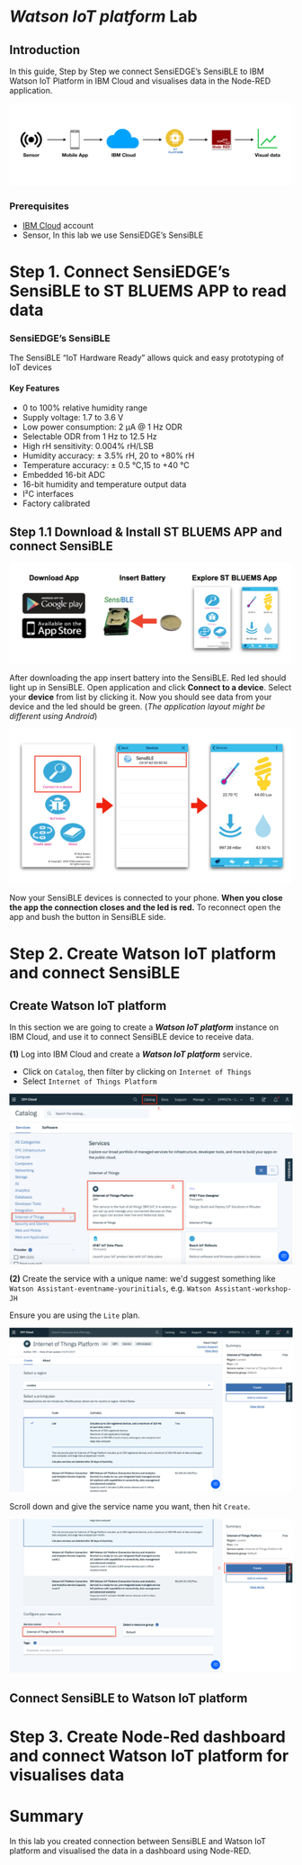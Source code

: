 # _**Watson IoT platform**_ Lab

## Introduction
In this guide, Step by Step we connect SensiEDGE’s SensiBLE to IBM Watson IoT Platform in IBM Cloud and visualises data in the Node-RED application.

![](./images/Workflow.png)

### Prerequisites
- [IBM Cloud](https://cloud.ibm.com) account
- Sensor, In this lab we use SensiEDGE’s SensiBLE

# Step 1. Connect SensiEDGE’s SensiBLE to ST BLUEMS APP to read data

### SensiEDGE’s SensiBLE

The SensiBLE “IoT Hardware Ready” allows quick and easy prototyping of IoT devices

#### Key Features
- 0 to 100% relative humidity range
- Supply voltage: 1.7 to 3.6 V
- Low power consumption: 2 μA @ 1 Hz ODR
- Selectable ODR from 1 Hz to 12.5 Hz
- High rH sensitivity: 0.004% rH/LSB
- Humidity accuracy: ± 3.5% rH, 20 to +80% rH
- Temperature accuracy: ± 0.5 °C,15 to +40 °C
- Embedded 16-bit ADC
- 16-bit humidity and temperature output data
- I²C interfaces
- Factory calibrated

## Step 1.1 Download & Install ST BLUEMS APP and connect SensiBLE

![](./images/Download_app.png)

After downloading the app insert battery into the SensiBLE. Red led should light up in SensiBLE. Open application and click **Connect to a device**. Select your **device** from list by clicking it. Now you should see data from your device and the led should be green. (_The application layout might be different using Android_)

![](./images/Connect_app_sensor.png)

Now your SensiBLE devices is connected to your phone. **When you close the app the connection closes and the led is red.** To reconnect open the app and bush the button in SensiBLE side.

# Step 2. Create Watson IoT platform and connect SensiBLE

## Create Watson IoT platform

In this section we are going to create a **_Watson IoT platform_** instance on IBM Cloud, and use it to connect SensiBLE device to receive data.

**(1)** Log into IBM Cloud and create a **_Watson IoT platform_** service.
- Click on `Catalog`, then filter by clicking on `Internet of Things`
- Select `Internet of Things Platform`

![](./images/IBM_Cloud_Catalog.png)

**(2)** Create the service with a unique name: we'd suggest something like `Watson Assistant-eventname-yourinitials`, e.g. `Watson Assistant-workshop-JH`

Ensure you are using the `Lite` plan.

![](./images/IBM_Cloud_IoT.png)

Scroll down and give the service name you want, then hit `Create`.

![](./images/IBM_Cloud_name_IoT.png)


## Connect SensiBLE to Watson IoT platform

# Step 3. Create Node-Red dashboard and connect Watson IoT platform for visualises data

# Summary

In this lab you created connection between SensiBLE and Watson IoT platform and visualised the data in a dashboard using Node-RED.
